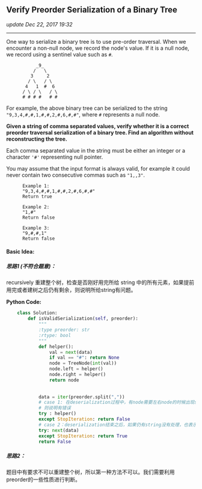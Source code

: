 ## Verify Preorder Serialization of a Binary Tree
_update Dec 22, 2017  19:32_

---
One way to serialize a binary tree is to use pre-order traversal. When we encounter a non-null node, we record the node's value. If it is a null node, we record using a sentinel value such as `#`.
          
               _9_
              /   \
             3     2
            / \   / \
           4   1  #  6
          / \ / \   / \
          # # # #   # #
For example, the above binary tree can be serialized to the string `"9,3,4,#,#,1,#,#,2,#,6,#,#"`, where `#` represents a null node.

**Given a string of comma separated values, verify whether it is a correct preorder traversal serialization of a binary tree. Find an algorithm without reconstructing the tree.**

Each comma separated value in the string must be either an integer or a character `'#'` representing null pointer.

You may assume that the input format is always valid, for example it could never contain two consecutive commas such as `"1,,3"`.

          Example 1:
          "9,3,4,#,#,1,#,#,2,#,6,#,#"
          Return true
          
          Example 2:
          "1,#"
          Return false
          
          Example 3:
          "9,#,#,1"
          Return false

#### Basic Idea:
##### 思路1 (不符合题意)：
recursively 重建整个树，检查是否刚好用完所给 string 中的所有元素，如果提前用完或者建树之后仍有剩余，则说明所给string有问题。

**Python Code:**
```python
    class Solution:
        def isValidSerialization(self, preorder):
            """
            :type preorder: str
            :rtype: bool
            """
            def helper():
                val = next(data)
                if val == "#": return None
                node = TreeNode(int(val))
                node.left = helper()
                node.right = helper()
                return node
                
                
            data = iter(preorder.split(","))
            # case 1: 在deserialization过程中，有node需要左右node的时候出现stopiteration，
            # 则说明有错误
            try : helper()
            except StopIteration: return False
            # case 2：deserialization结束之后，如果仍有string没有处理，也表示有问题
            try: next(data)
            except StopIteration: return True
            return False
```

##### 思路2：
题目中有要求不可以重建整个树，所以第一种方法不可以。我们需要利用preorder的一些性质进行判断。














